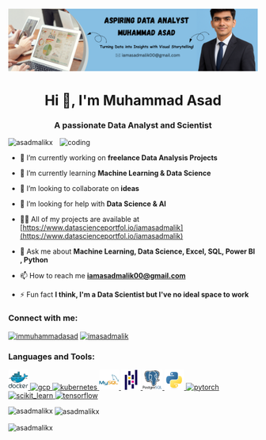 ![logo](https://github.com/AsadMalikX/AsadMalikX/blob/main/Blue%20White%20And%20Black%20Modern%20Data%20Analysis%20Linkedln%20Background%20Photo%20(9).png)

<h1 align="center">Hi 👋, I'm Muhammad Asad</h1>
<h3 align="center">A passionate Data Analyst and Scientist</h3>

<img align="right" alt="coding" width="400" src="https://user-images.githubusercontent.com/55389276/140866485-8fb1c876-9a8f-4d6a-98dc-08c4981eaf70.gif">

<p align="left"> <img src="https://komarev.com/ghpvc/?username=asadmalikx&label=Profile%20views&color=0e75b6&style=flat" alt="asadmalikx" /> </p>

- 🔭 I’m currently working on **freelance Data Analysis Projects**

- 🌱 I’m currently learning **Machine Learning & Data Science**

- 👯 I’m looking to collaborate on **ideas**

- 🤝 I’m looking for help with **Data Science & AI**

- 👨‍💻 All of my projects are available at [https://www.datascienceportfol.io/iamasadmalik](https://www.datascienceportfol.io/iamasadmalik)

- 💬 Ask me about **Machine Learning, Data Science, Excel, SQL, Power BI , Python**

- 📫 How to reach me **iamasadmalik00@gmail.com**

- ⚡ Fun fact **I think, I'm a Data Scientist but I've no ideal space to work**

<h3 align="left">Connect with me:</h3>
<p align="left">
<a href="https://linkedin.com/in/immuhammadasad" target="blank"><img align="center" src="https://raw.githubusercontent.com/rahuldkjain/github-profile-readme-generator/master/src/images/icons/Social/linked-in-alt.svg" alt="immuhammadasad" height="30" width="40" /></a>
<a href="https://kaggle.com/imasadmalik" target="blank"><img align="center" src="https://raw.githubusercontent.com/rahuldkjain/github-profile-readme-generator/master/src/images/icons/Social/kaggle.svg" alt="imasadmalik" height="30" width="40" /></a>
</p>

<h3 align="left">Languages and Tools:</h3>
<p align="left"> <a href="https://www.docker.com/" target="_blank" rel="noreferrer"> <img src="https://raw.githubusercontent.com/devicons/devicon/master/icons/docker/docker-original-wordmark.svg" alt="docker" width="40" height="40"/> </a> <a href="https://cloud.google.com" target="_blank" rel="noreferrer"> <img src="https://www.vectorlogo.zone/logos/google_cloud/google_cloud-icon.svg" alt="gcp" width="40" height="40"/> </a> <a href="https://kubernetes.io" target="_blank" rel="noreferrer"> <img src="https://www.vectorlogo.zone/logos/kubernetes/kubernetes-icon.svg" alt="kubernetes" width="40" height="40"/> </a> <a href="https://www.mysql.com/" target="_blank" rel="noreferrer"> <img src="https://raw.githubusercontent.com/devicons/devicon/master/icons/mysql/mysql-original-wordmark.svg" alt="mysql" width="40" height="40"/> </a> <a href="https://pandas.pydata.org/" target="_blank" rel="noreferrer"> <img src="https://raw.githubusercontent.com/devicons/devicon/2ae2a900d2f041da66e950e4d48052658d850630/icons/pandas/pandas-original.svg" alt="pandas" width="40" height="40"/> </a> <a href="https://www.postgresql.org" target="_blank" rel="noreferrer"> <img src="https://raw.githubusercontent.com/devicons/devicon/master/icons/postgresql/postgresql-original-wordmark.svg" alt="postgresql" width="40" height="40"/> </a> <a href="https://www.python.org" target="_blank" rel="noreferrer"> <img src="https://raw.githubusercontent.com/devicons/devicon/master/icons/python/python-original.svg" alt="python" width="40" height="40"/> </a> <a href="https://pytorch.org/" target="_blank" rel="noreferrer"> <img src="https://www.vectorlogo.zone/logos/pytorch/pytorch-icon.svg" alt="pytorch" width="40" height="40"/> </a> <a href="https://scikit-learn.org/" target="_blank" rel="noreferrer"> <img src="https://upload.wikimedia.org/wikipedia/commons/0/05/Scikit_learn_logo_small.svg" alt="scikit_learn" width="40" height="40"/> </a> <a href="https://www.tensorflow.org" target="_blank" rel="noreferrer"> <img src="https://www.vectorlogo.zone/logos/tensorflow/tensorflow-icon.svg" alt="tensorflow" width="40" height="40"/> </a> </p>

<p><img align="left" src="https://github-readme-stats.vercel.app/api/top-langs?username=asadmalikx&show_icons=true&locale=en&layout=compact" alt="asadmalikx" /></p>

<p>&nbsp;<img align="center" src="https://github-readme-stats.vercel.app/api?username=asadmalikx&show_icons=true&locale=en" alt="asadmalikx" /></p>

<p><img align="center" src="https://github-readme-streak-stats.herokuapp.com/?user=asadmalikx&" alt="asadmalikx" /></p>
